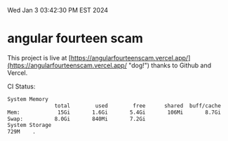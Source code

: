 Wed Jan  3 03:42:30 PM EST 2024

# angular fourteen scam


This project is live at [https://angularfourteenscam.vercel.app/](https://angularfourteenscam.vercel.app/ "dog!") thanks to Github and Vercel.

CI Status: 

```bash
System Memory
               total        used        free      shared  buff/cache   available
Mem:            15Gi       1.6Gi       5.4Gi       106Mi       8.7Gi        13Gi
Swap:          8.0Gi       840Mi       7.2Gi
System Storage
729M	.
```
